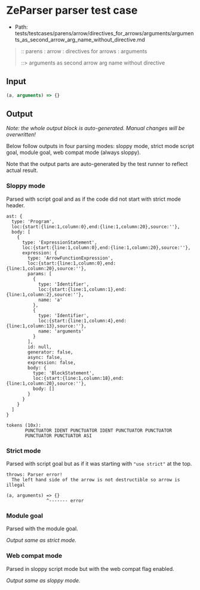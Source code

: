 # ZeParser parser test case

- Path: tests/testcases/parens/arrow/directives_for_arrows/arguments/arguments_as_second_arrow_arg_name_without_directive.md

> :: parens : arrow : directives for arrows : arguments
>
> ::> arguments as second arrow arg name without directive

## Input

`````js
(a, arguments) => {}
`````

## Output

_Note: the whole output block is auto-generated. Manual changes will be overwritten!_

Below follow outputs in four parsing modes: sloppy mode, strict mode script goal, module goal, web compat mode (always sloppy).

Note that the output parts are auto-generated by the test runner to reflect actual result.

### Sloppy mode

Parsed with script goal and as if the code did not start with strict mode header.

`````
ast: {
  type: 'Program',
  loc:{start:{line:1,column:0},end:{line:1,column:20},source:''},
  body: [
    {
      type: 'ExpressionStatement',
      loc:{start:{line:1,column:0},end:{line:1,column:20},source:''},
      expression: {
        type: 'ArrowFunctionExpression',
        loc:{start:{line:1,column:0},end:{line:1,column:20},source:''},
        params: [
          {
            type: 'Identifier',
            loc:{start:{line:1,column:1},end:{line:1,column:2},source:''},
            name: 'a'
          },
          {
            type: 'Identifier',
            loc:{start:{line:1,column:4},end:{line:1,column:13},source:''},
            name: 'arguments'
          }
        ],
        id: null,
        generator: false,
        async: false,
        expression: false,
        body: {
          type: 'BlockStatement',
          loc:{start:{line:1,column:18},end:{line:1,column:20},source:''},
          body: []
        }
      }
    }
  ]
}

tokens (10x):
       PUNCTUATOR IDENT PUNCTUATOR IDENT PUNCTUATOR PUNCTUATOR
       PUNCTUATOR PUNCTUATOR ASI
`````

### Strict mode

Parsed with script goal but as if it was starting with `"use strict"` at the top.

`````
throws: Parser error!
  The left hand side of the arrow is not destructible so arrow is illegal

(a, arguments) => {}
               ^------- error
`````


### Module goal

Parsed with the module goal.

_Output same as strict mode._

### Web compat mode

Parsed in sloppy script mode but with the web compat flag enabled.

_Output same as sloppy mode._
